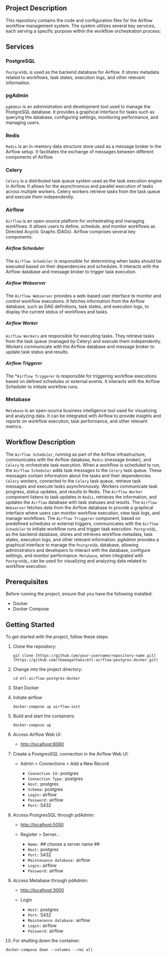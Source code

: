 ## Project Description
   This repository contains the code and configuration files for the Airflow workflow management system. The system utilizes several key services, each serving a specific purpose within the workflow orchestration process:

## Services

### PostgreSQL
   `PostgreSQL` is used as the backend database for Airflow. It stores metadata related to workflows, task states, execution logs, and other relevant information.

### pgAdmin
   `pgAdmin` is an administration and development tool used to manage the PostgreSQL database. It provides a graphical interface for tasks such as querying the database, configuring settings, monitoring performance, and managing users.

### Redis
   `Redis` is an in-memory data structure store used as a message broker in the Airflow setup. It facilitates the exchange of messages between different components of Airflow.

### Celery
   `Celery` is a distributed task queue system used as the task execution engine in Airflow. It allows for the asynchronous and parallel execution of tasks across multiple workers. Celery workers retrieve tasks from the task queue and execute them independently.

### Airflow
   `Airflow` is an open-source platform for orchestrating and managing workflows. It allows users to define, schedule, and monitor workflows as Directed Acyclic Graphs (DAGs). Airflow comprises several key components:

##### Airflow Scheduler
   The `Airflow Scheduler` is responsible for determining when tasks should be executed based on their dependencies and schedules. It interacts with the Airflow database and message broker to trigger task execution.

##### Airflow Webserver
   The `Airflow Webserver` provides a web-based user interface to monitor and control workflow executions. It fetches information from the Airflow database, such as DAG definitions, task states, and execution logs, to display the current status of workflows and tasks.

##### Airflow Worker
   `Airflow Workers` are responsible for executing tasks. They retrieve tasks from the task queue (managed by Celery) and execute them independently. Workers communicate with the Airflow database and message broker to update task status and results.

##### Airflow Triggerer
   The *`Airflow Triggerer` is responsible for triggering workflow executions based on defined schedules or external events. It interacts with the Airflow Scheduler to initiate workflow runs.

### Metabase
   `Metabase` is an open-source business intelligence tool used for visualizing and analyzing data. It can be integrated with Airflow to provide insights and reports on workflow execution, task performance, and other relevant metrics.

## Workflow Description
   The `Airflow Scheduler`, running as part of the Airflow infrastructure, communicates with the Airflow database, `Redis` (message broker), and `Celery` to orchestrate task execution. When a workflow is scheduled to run, the `Airflow Scheduler` adds task messages to the `Celery` task queue. These messages contain information about the tasks and their dependencies. `Celery` workers, connected to the `Celery` task queue, retrieve task messages and execute tasks asynchronously. Workers communicate task progress, status updates, and results to Redis. The `Airflow Worker` component listens to task updates in `Redis`, retrieves the information, and updates the `Airflow` database with task statuses and results. The `Airflow Webserver` fetches data from the Airflow database to provide a graphical interface where users can monitor workflow execution, view task logs, and manage workflows. The `Airflow Triggerer` component, based on predefined schedules or external triggers, communicates with the `Airflow Scheduler` to initiate workflow runs and trigger task execution. `PostgreSQL`, as the backend database, stores and retrieves workflow metadata, task states, execution logs, and other relevant information. pgAdmin provides a graphical interface to manage the `PostgreSQL` database, allowing administrators and developers to interact with the database, configure settings, and monitor performance. `Metabase`, when integrated with `PostgreSQL`, can be used for visualizing and analyzing data related to workflow execution.

## Prerequisites
Before running the project, ensure that you have the following installed:

- Docker
- Docker Compose

## Getting Started
To get started with the project, follow these steps:

1. Clone the repository:

   ```shell
   git clone [https://github.com/your-username/repository-name.git](https://github.com/lbamagalhaes/etl-airflow-postgres-docker.git)
   ```
   
2. Change into the project directory:

   ```shell
   cd etl-airflow-postgres-docker
   ```
  
3. Start Docker
  
4. Initiate airflow

   ```shell
   docker-compose up airflow-init
   ```

5. Build and start the containers:

   ```shell
   docker-compose up 
   ```

6. Access Airflow Web UI:

   - [http://localhost:8080](http://localhost:8080/)

7. Create a PostgresSQL connection in the Airflow Web UI:

   * Admin > Connections > Add a New Record

      * `Connection Id:` postgres
      * `Connection Type:` postgres
      * `Host:` postgres
      * `Schema:` postgres
      * `Login:` airflow
      * `Password:` airflow
      * `Port:` 5432

8. Access PostgresSQL through pdAdmin:

   - [http://localhost:5050](http://localhost:5050/)

   * Register > Server...

      * `Name:` ## choose a server name ##
      * `Host:` postgres
      * `Port:` 5432
      * `Maintenance database:` airflow
      * `Login:` airflow
      * `Password:` airflow

9. Access Metabase through pdAdmin:

   - [http://localhost:3000](http://localhost:3000/)

   * Login

      * `Host:` postgres
      * `Port:` 5432
      * `Maintenance database:` airflow
      * `Login:` airflow
      * `Password:` airflow

10. For shutting down the container:

   ```shell
   docker-compose down --volumes --rmi all
   ```













